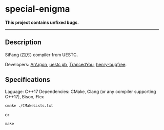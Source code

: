 # special-enigma

**This project contains unfixed bugs.**

---

## Description

SiFang (四方) compiler from UESTC.

Developers: [ArArgon](https://github.com/13927), [
uestc pb](https://github.com/13927), [TrancedYou](https://github.com/TrancedYou), [henry-bugfree](https://github.com/henry-bugfree).

## Specifications

Laguage: C++17
Dependencies: CMake, Clang (or any compiler supporting C++17), Bison, Flex

```shell
cmake ./CMakeLists.txt
```

or

```shell
make
```